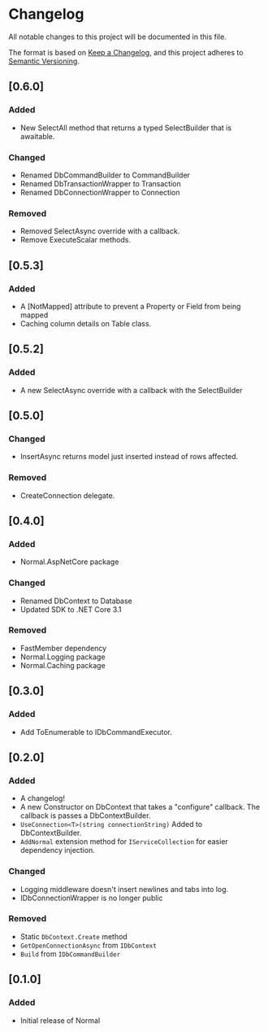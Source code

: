 # Changelog
All notable changes to this project will be documented in this file.

The format is based on [Keep a Changelog](https://keepachangelog.com/en/1.0.0/),
and this project adheres to [Semantic Versioning](https://semver.org/spec/v2.0.0.html).

## [0.6.0]
### Added
- New SelectAll method that returns a typed SelectBuilder that is awaitable.
### Changed
- Renamed DbCommandBuilder to CommandBuilder
- Renamed DbTransactionWrapper to Transaction
- Renamed DbConnectionWrapper to Connection
### Removed
- Removed SelectAsync override with a callback.
- Remove ExecuteScalar methods.

## [0.5.3]
### Added
- A \[NotMapped\] attribute to prevent a Property or Field from being mapped
- Caching column details on Table class.

## [0.5.2]
### Added
- A new SelectAsync override with a callback with the SelectBuilder

## [0.5.0]
### Changed
- InsertAsync returns model just inserted instead of rows affected.
### Removed
- CreateConnection delegate.

## [0.4.0]
### Added
- Normal.AspNetCore package
### Changed
- Renamed DbContext to Database
- Updated SDK to .NET Core 3.1
### Removed
- FastMember dependency
- Normal.Logging package
- Normal.Caching package

## [0.3.0]
### Added
- Add ToEnumerable to IDbCommandExecutor.

## [0.2.0] 
### Added
- A changelog!
- A new Constructor on DbContext that takes a "configure" callback. The callback is passes a DbContextBuilder.
- `UseConnection<T>(string connectionString)` Added to DbContextBuilder.
- `AddNormal` extension method for `IServiceCollection` for easier dependency injection.
### Changed
- Logging middleware doesn't insert newlines and tabs into log.
- IDbConnectionWrapper is no longer public
### Removed
- Static `DbContext.Create` method
- `GetOpenConnectionAsync` from `IDbContext`
- `Build` from `IDbCommandBuilder`

## [0.1.0] 
### Added
- Initial release of Normal